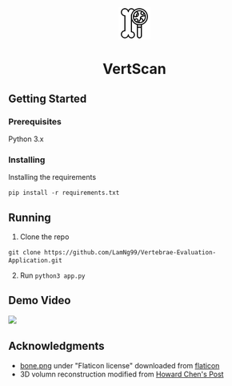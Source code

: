 <div align="center">

![Vertebral Scan](./icon/bone.png) 

# VertScan

</div>

## Getting Started

### Prerequisites

Python 3.x

### Installing

Installing the requirements

```
pip install -r requirements.txt
```

## Running 

1. Clone the repo

```
git clone https://github.com/LamNg99/Vertebrae-Evaluation-Application.git
```

2. Run `python3 app.py`

## Demo Video

[<img src="https://i.ytimg.com/vi/Hc79sDi3f0U/maxresdefault.jpg" width="50%">]([https://youtu.be/PU7ogfivMOU] "VertScan Demo")

## Acknowledgments
- [bone.png](https://github.com/LamNg99/Vertebrae-Evalution-Application/blob/main/icon/bone.png) under "Flaticon license" downloaded from [flaticon](https://www.flaticon.com/free-icon/bone_753151?term=bone+serach&related_id=753151) 
- 3D volumn reconstruction modified from [Howard Chen's Post](https://www.raddq.com/dicom-processing-segmentation-visualization-in-python/)

